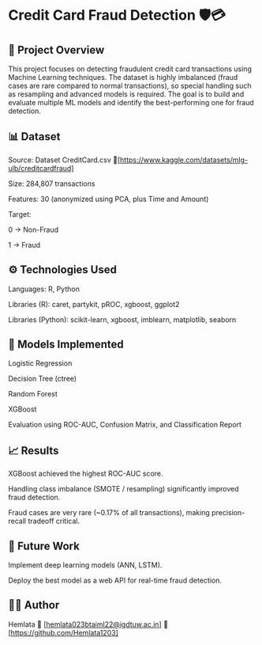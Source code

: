 # Credit Card Fraud Detection 🛡️💳

## 📌 Project Overview
This project focuses on detecting fraudulent credit card transactions using Machine Learning techniques. The dataset is highly imbalanced (fraud cases are rare compared to normal transactions), so special handling such as resampling and advanced models is required.
The goal is to build and evaluate multiple ML models and identify the best-performing one for fraud detection.

## 📊 Dataset
Source: Dataset CreditCard.csv 🔗[https://www.kaggle.com/datasets/mlg-ulb/creditcardfraud]

Size: 284,807 transactions

Features: 30 (anonymized using PCA, plus Time and Amount)

Target:

0 → Non-Fraud

1 → Fraud

## ⚙️ Technologies Used

Languages: R, Python

Libraries (R):
caret, partykit, pROC, xgboost, ggplot2

Libraries (Python):
scikit-learn, xgboost, imblearn, matplotlib, seaborn

## 🔬 Models Implemented

Logistic Regression

Decision Tree (ctree)

Random Forest

XGBoost

Evaluation using ROC-AUC, Confusion Matrix, and Classification Report


## 📈 Results

XGBoost achieved the highest ROC-AUC score.

Handling class imbalance (SMOTE / resampling) significantly improved fraud detection.

Fraud cases are very rare (~0.17% of all transactions), making precision-recall tradeoff critical.

## 📌 Future Work

Implement deep learning models (ANN, LSTM).

Deploy the best model as a web API for real-time fraud detection.

## 👩‍💻 Author

Hemlata
📧 [hemlata023btaiml22@igdtuw.ac.in]
🔗 [https://github.com/Hemlata1203]
